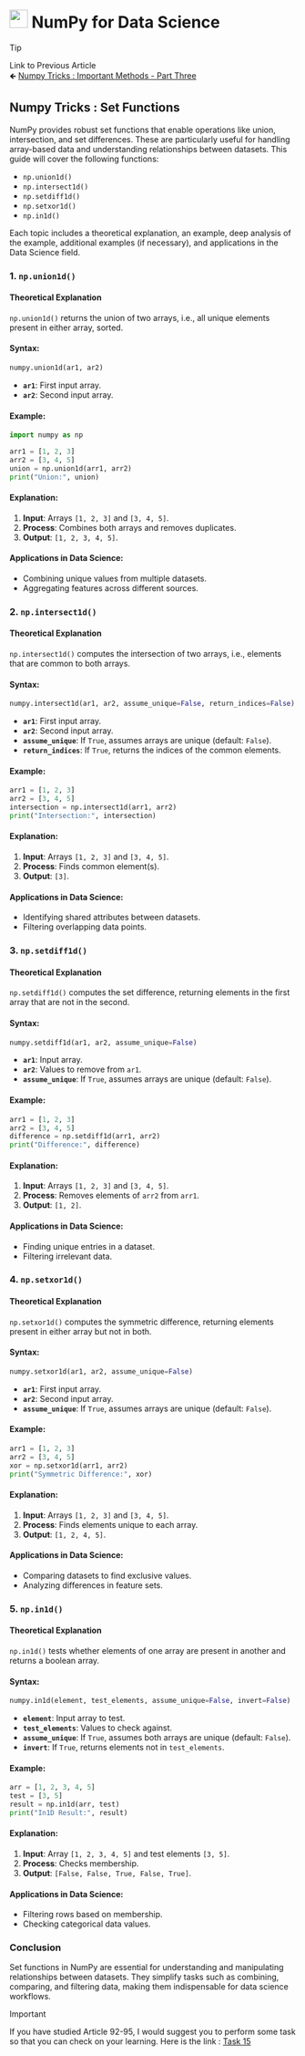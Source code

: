 # <picture> <source srcset="https://numpy.org/images/logo.svg" type="image/webp"> <img src="https://numpy.org/images/logo.svg" width="32" height="32"> </picture> NumPy for Data Science 

> [!TIP]  
> Link to Previous Article  
> 🡸 [Numpy Tricks : Important Methods - Part Three](/Numpy/Articles/94_numpy_tricks_part3.md)

## Numpy Tricks : Set Functions

NumPy provides robust set functions that enable operations like union, intersection, and set differences. These are particularly useful for handling array-based data and understanding relationships between datasets. This guide will cover the following functions:

- `np.union1d()`
- `np.intersect1d()`
- `np.setdiff1d()`
- `np.setxor1d()`
- `np.in1d()`

Each topic includes a theoretical explanation, an example, deep analysis of the example, additional examples (if necessary), and applications in the Data Science field.

### 1. **`np.union1d()`**

#### Theoretical Explanation

`np.union1d()` returns the union of two arrays, i.e., all unique elements present in either array, sorted.

#### Syntax:

```python
numpy.union1d(ar1, ar2)
```

- **`ar1`**: First input array.
- **`ar2`**: Second input array.

#### Example:

```python
import numpy as np

arr1 = [1, 2, 3]
arr2 = [3, 4, 5]
union = np.union1d(arr1, arr2)
print("Union:", union)
```

#### Explanation:

1. **Input**: Arrays `[1, 2, 3]` and `[3, 4, 5]`.
2. **Process**: Combines both arrays and removes duplicates.
3. **Output**: `[1, 2, 3, 4, 5]`.

#### Applications in Data Science:

- Combining unique values from multiple datasets.
- Aggregating features across different sources.

### 2. **`np.intersect1d()`**

#### Theoretical Explanation

`np.intersect1d()` computes the intersection of two arrays, i.e., elements that are common to both arrays.

#### Syntax:

```python
numpy.intersect1d(ar1, ar2, assume_unique=False, return_indices=False)
```

- **`ar1`**: First input array.
- **`ar2`**: Second input array.
- **`assume_unique`**: If `True`, assumes arrays are unique (default: `False`).
- **`return_indices`**: If `True`, returns the indices of the common elements.

#### Example:

```python
arr1 = [1, 2, 3]
arr2 = [3, 4, 5]
intersection = np.intersect1d(arr1, arr2)
print("Intersection:", intersection)
```

#### Explanation:

1. **Input**: Arrays `[1, 2, 3]` and `[3, 4, 5]`.
2. **Process**: Finds common element(s).
3. **Output**: `[3]`.

#### Applications in Data Science:

- Identifying shared attributes between datasets.
- Filtering overlapping data points.

### 3. **`np.setdiff1d()`**

#### Theoretical Explanation

`np.setdiff1d()` computes the set difference, returning elements in the first array that are not in the second.

#### Syntax:

```python
numpy.setdiff1d(ar1, ar2, assume_unique=False)
```

- **`ar1`**: Input array.
- **`ar2`**: Values to remove from `ar1`.
- **`assume_unique`**: If `True`, assumes arrays are unique (default: `False`).

#### Example:

```python
arr1 = [1, 2, 3]
arr2 = [3, 4, 5]
difference = np.setdiff1d(arr1, arr2)
print("Difference:", difference)
```

#### Explanation:

1. **Input**: Arrays `[1, 2, 3]` and `[3, 4, 5]`.
2. **Process**: Removes elements of `arr2` from `arr1`.
3. **Output**: `[1, 2]`.

#### Applications in Data Science:

- Finding unique entries in a dataset.
- Filtering irrelevant data.

### 4. **`np.setxor1d()`**

#### Theoretical Explanation

`np.setxor1d()` computes the symmetric difference, returning elements present in either array but not in both.

#### Syntax:

```python
numpy.setxor1d(ar1, ar2, assume_unique=False)
```

- **`ar1`**: First input array.
- **`ar2`**: Second input array.
- **`assume_unique`**: If `True`, assumes arrays are unique (default: `False`).

#### Example:

```python
arr1 = [1, 2, 3]
arr2 = [3, 4, 5]
xor = np.setxor1d(arr1, arr2)
print("Symmetric Difference:", xor)
```

#### Explanation:

1. **Input**: Arrays `[1, 2, 3]` and `[3, 4, 5]`.
2. **Process**: Finds elements unique to each array.
3. **Output**: `[1, 2, 4, 5]`.

#### Applications in Data Science:

- Comparing datasets to find exclusive values.
- Analyzing differences in feature sets.

### 5. **`np.in1d()`**

#### Theoretical Explanation

`np.in1d()` tests whether elements of one array are present in another and returns a boolean array.

#### Syntax:

```python
numpy.in1d(element, test_elements, assume_unique=False, invert=False)
```

- **`element`**: Input array to test.
- **`test_elements`**: Values to check against.
- **`assume_unique`**: If `True`, assumes both arrays are unique (default: `False`).
- **`invert`**: If `True`, returns elements not in `test_elements`.

#### Example:

```python
arr = [1, 2, 3, 4, 5]
test = [3, 5]
result = np.in1d(arr, test)
print("In1D Result:", result)
```

#### Explanation:

1. **Input**: Array `[1, 2, 3, 4, 5]` and test elements `[3, 5]`.
2. **Process**: Checks membership.
3. **Output**: `[False, False, True, False, True]`.

#### Applications in Data Science:

- Filtering rows based on membership.
- Checking categorical data values.

### Conclusion

Set functions in NumPy are essential for understanding and manipulating relationships between datasets. They simplify tasks such as combining, comparing, and filtering data, making them indispensable for data science workflows.

> [!IMPORTANT]  
> If you have studied Article 92-95, I would suggest you to perform some task so that you can check on your learning. Here is the link : [Task 15](/Numpy/Tasks/task_15.ipynb)

<!-- > [!TIP]  
> Link to Next Article  
> 🡺 []() -->